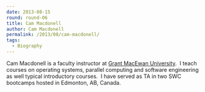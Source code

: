 ```yaml
---
date: 2013-08-15
round: round-06
title: Cam Macdonell
author: Cam Macdonell
permalink: /2013/08/cam-macdonell/
tags:
  - Biography
---
```

Cam Macdonell is a faculty instructor at [Grant MacEwan University][1].  I teach courses on operating systems, parallel computing and software engineering as well typical introductory courses.  I have served as TA in two SWC bootcamps hosted in Edmonton, AB, Canada.

 [1]: http://www.macewan.ca "MacEwan U"
